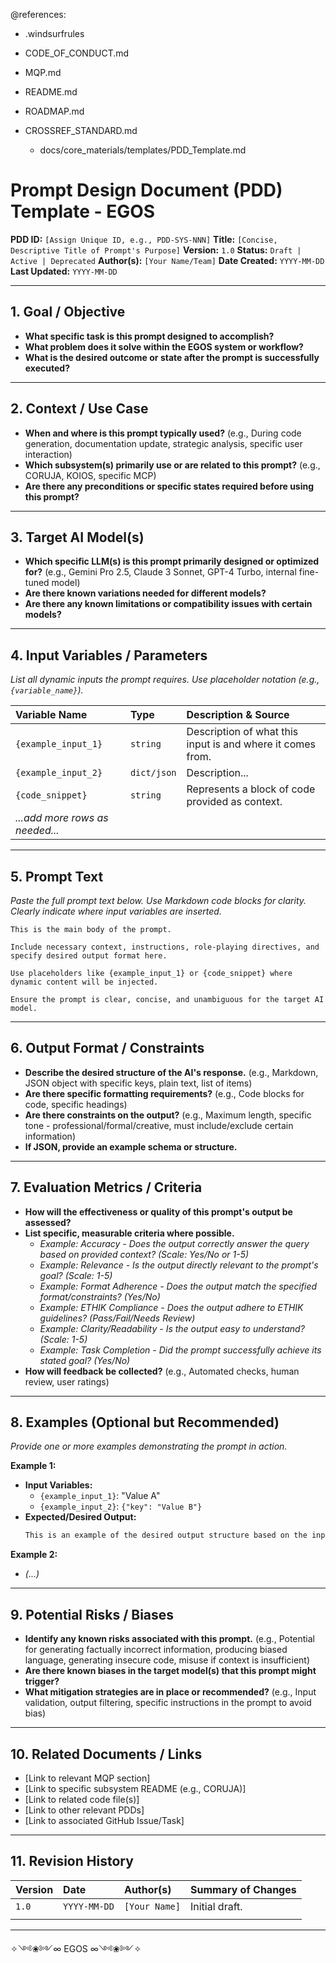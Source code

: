 @references:
- .windsurfrules
- CODE_OF_CONDUCT.md
- MQP.md
- README.md
- ROADMAP.md
- CROSSREF_STANDARD.md

  - docs/core_materials/templates/PDD_Template.md

# Prompt Design Document (PDD) Template - EGOS

**PDD ID:** `[Assign Unique ID, e.g., PDD-SYS-NNN]`
**Title:** `[Concise, Descriptive Title of Prompt's Purpose]`
**Version:** `1.0`
**Status:** `Draft | Active | Deprecated`
**Author(s):** `[Your Name/Team]`
**Date Created:** `YYYY-MM-DD`
**Last Updated:** `YYYY-MM-DD`

---

## 1. Goal / Objective

*   **What specific task is this prompt designed to accomplish?**
*   **What problem does it solve within the EGOS system or workflow?**
*   **What is the desired outcome or state after the prompt is successfully executed?**

---

## 2. Context / Use Case

*   **When and where is this prompt typically used?** (e.g., During code generation, documentation update, strategic analysis, specific user interaction)
*   **Which subsystem(s) primarily use or are related to this prompt?** (e.g., CORUJA, KOIOS, specific MCP)
*   **Are there any preconditions or specific states required before using this prompt?**

---

## 3. Target AI Model(s)

*   **Which specific LLM(s) is this prompt primarily designed or optimized for?** (e.g., Gemini Pro 2.5, Claude 3 Sonnet, GPT-4 Turbo, internal fine-tuned model)
*   **Are there known variations needed for different models?**
*   **Are there any known limitations or compatibility issues with certain models?**

---

## 4. Input Variables / Parameters

*List all dynamic inputs the prompt requires. Use placeholder notation (e.g., `{variable_name}`).*

| Variable Name       | Type        | Description & Source                                     |
| :------------------ | :---------- | :------------------------------------------------------- |
| `{example_input_1}` | `string`    | Description of what this input is and where it comes from. |
| `{example_input_2}` | `dict/json` | Description...                                           |
| `{code_snippet}`    | `string`    | Represents a block of code provided as context.          |
| *...add more rows as needed...* |

---

## 5. Prompt Text

*Paste the full prompt text below. Use Markdown code blocks for clarity. Clearly indicate where input variables are inserted.*

```prompt
This is the main body of the prompt.

Include necessary context, instructions, role-playing directives, and specify desired output format here.

Use placeholders like {example_input_1} or {code_snippet} where dynamic content will be injected.

Ensure the prompt is clear, concise, and unambiguous for the target AI model.
```

---

## 6. Output Format / Constraints

*   **Describe the desired structure of the AI's response.** (e.g., Markdown, JSON object with specific keys, plain text, list of items)
*   **Are there specific formatting requirements?** (e.g., Code blocks for code, specific headings)
*   **Are there constraints on the output?** (e.g., Maximum length, specific tone - professional/formal/creative, must include/exclude certain information)
*   **If JSON, provide an example schema or structure.**

---

## 7. Evaluation Metrics / Criteria

*   **How will the effectiveness or quality of this prompt's output be assessed?**
*   **List specific, measurable criteria where possible.**
    *   *Example: Accuracy - Does the output correctly answer the query based on provided context? (Scale: Yes/No or 1-5)*
    *   *Example: Relevance - Is the output directly relevant to the prompt's goal? (Scale: 1-5)*
    *   *Example: Format Adherence - Does the output match the specified format/constraints? (Yes/No)*
    *   *Example: ETHIK Compliance - Does the output adhere to ETHIK guidelines? (Pass/Fail/Needs Review)*
    *   *Example: Clarity/Readability - Is the output easy to understand? (Scale: 1-5)*
    *   *Example: Task Completion - Did the prompt successfully achieve its stated goal? (Yes/No)*
*   **How will feedback be collected?** (e.g., Automated checks, human review, user ratings)

---

## 8. Examples (Optional but Recommended)

*Provide one or more examples demonstrating the prompt in action.*

**Example 1:**

*   **Input Variables:**
    *   `{example_input_1}`: "Value A"
    *   `{example_input_2}`: `{"key": "Value B"}`
*   **Expected/Desired Output:**
    ```markdown
    This is an example of the desired output structure based on the inputs "Value A" and Value B.
    ```

**Example 2:**
*   *(...)*

---

## 9. Potential Risks / Biases

*   **Identify any known risks associated with this prompt.** (e.g., Potential for generating factually incorrect information, producing biased language, generating insecure code, misuse if context is insufficient)
*   **Are there known biases in the target model(s) that this prompt might trigger?**
*   **What mitigation strategies are in place or recommended?** (e.g., Input validation, output filtering, specific instructions in the prompt to avoid bias)

---

## 10. Related Documents / Links

*   [Link to relevant MQP section]
*   [Link to specific subsystem README (e.g., CORUJA)]
*   [Link to related code file(s)]
*   [Link to other relevant PDDs]
*   [Link to associated GitHub Issue/Task]

---

## 11. Revision History

| Version | Date       | Author(s)     | Summary of Changes                                  |
| :------ | :--------- | :------------ | :-------------------------------------------------- |
| `1.0`   | `YYYY-MM-DD` | `[Your Name]` | Initial draft.                                      |
|         |            |               |                                                     |

---

✧༺❀༻∞ EGOS ∞༺❀༻✧